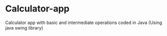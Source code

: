 # Calculator-app
Calculator app with basic and intermediate operations coded in Java (Using java swing library)
